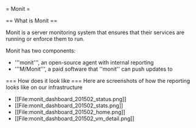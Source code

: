 = Monit =

== What is Monit ==

Monit is a server monitoring system that ensures that their services are running or enforce them to run. 

Monit has two components:
* '''monit''', an open-source agent with internal reporting
* '''M/Monit''', a paid software that ''monit'' can push updates to

=== How does it look like ===
Here are screenshots of how the reporting looks like on our infrastructure

* [[File:monit_dashboard_201502_status.png]]
* [[File:monit_dashboard_201502_stats.png]]
* [[File:monit_dashboard_201502_home.png]] 
* [[File:monit_dashboard_201502_vm_detail.png]]